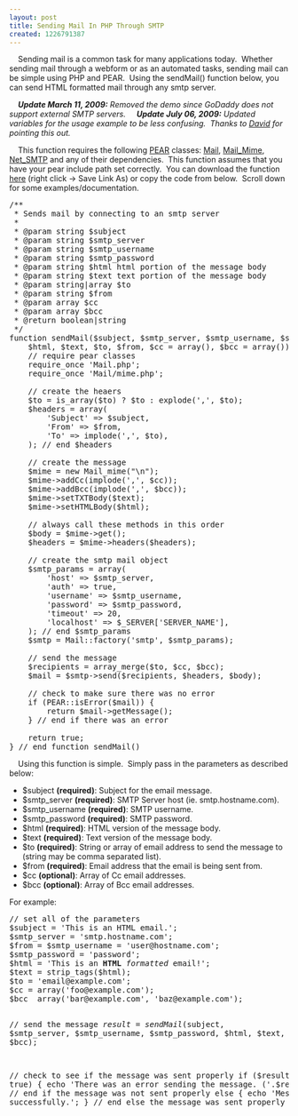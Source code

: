```yaml
---
layout: post
title: Sending Mail In PHP Through SMTP
created: 1226791387
---
```

&nbsp;&nbsp;&nbsp; Sending mail is a common task for many applications today.&nbsp; Whether sending mail through a webform or as an automated tasks, sending mail can be simple using PHP and PEAR.&nbsp; Using the sendMail() function below, you can send HTML formatted mail through any smtp server.

&nbsp;&nbsp;&nbsp; <i><strong>Update March 11, 2009:</strong> Removed the demo since GoDaddy does not support external SMTP servers.</i>
&nbsp;&nbsp;&nbsp; <i><strong>Update July 06, 2009:</strong> Updated variables for the usage example to be less confusing.&nbsp; Thanks to <a href="#comment-5">David</a> for pointing this out.</i>

&nbsp;&nbsp;&nbsp; This function requires the following <a href="http://pear.php.net">PEAR</a> classes: <a href="http://pear.php.net/package/Mail">Mail</a>, <a href="http://pear.php.net/package/Mail_Mime">Mail_Mime</a>, <a href="http://pear.php.net/package/Net_SMTP/">Net_SMTP</a> and any of their dependencies.&nbsp; This function assumes that you have your pear include path set correctly.&nbsp; You can download the function <a href="/sites/default/files/blog/sendmail.php" type="text/plain">here</a> (right click -> Save Link As) or copy the code from below.&nbsp; Scroll down for some examples/documentation.
<pre class="brush: php; toolbar: false;">
/**
 * Sends mail by connecting to an smtp server
 * 
 * @param string $subject
 * @param string $smtp_server
 * @param string $smtp_username
 * @param string $smtp_password
 * @param string $html html portion of the message body
 * @param string $text text portion of the message body
 * @param string|array $to
 * @param string $from
 * @param array $cc
 * @param array $bcc
 * @return boolean|string
 */
function sendMail($subject, $smtp_server, $smtp_username, $smtp_password,
    $html, $text, $to, $from, $cc = array(), $bcc = array()) {
    // require pear classes
    require_once 'Mail.php';
    require_once 'Mail/mime.php';
    
    // create the heaers
    $to = is_array($to) ? $to : explode(',', $to);
    $headers = array(
        'Subject' => $subject,
        'From' => $from,
        'To' => implode(',', $to),
    ); // end $headers
    
    // create the message
    $mime = new Mail_mime("\n");
    $mime->addCc(implode(',', $cc));
    $mime->addBcc(implode(',', $bcc));
    $mime->setTXTBody($text);
    $mime->setHTMLBody($html);
    
    // always call these methods in this order
    $body = $mime->get();
    $headers = $mime->headers($headers);
    
    // create the smtp mail object
    $smtp_params = array(
        'host' => $smtp_server,
        'auth' => true,
        'username' => $smtp_username,
        'password' => $smtp_password,
        'timeout' => 20,
        'localhost' => $_SERVER['SERVER_NAME'],
    ); // end $smtp_params
    $smtp = Mail::factory('smtp', $smtp_params);
    
    // send the message
    $recipients = array_merge($to, $cc, $bcc);
    $mail = $smtp->send($recipients, $headers, $body);
    
    // check to make sure there was no error
    if (PEAR::isError($mail)) {
        return $mail->getMessage();
    } // end if there was an error
    
    return true;
} // end function sendMail()
</pre>
&nbsp;&nbsp;&nbsp; Using this function is simple.&nbsp; Simply pass in the parameters as described below:
<ul>
    <li>$subject <strong>(required)</strong>: Subject for the email message.</li>
    <li>$smtp_server <strong>(required)</strong>: SMTP Server host (ie. smtp.hostname.com).</li>
    <li>$smtp_username <strong>(required)</strong>: SMTP username.</li>
    <li>$smtp_password <strong>(required)</strong>: SMTP password.</li>
    <li>$html <strong>(required)</strong>: HTML version of the message body.</li>
    <li>$text <strong>(required)</strong>: Text version of the message body.</li>
    <li>$to <strong>(required)</strong>: String or array of email address to send the message to (string may be comma separated list).</li>
    <li>$from <strong>(required)</strong>: Email address that the email is being sent from.</li>
    <li>$cc <strong>(optional)</strong>: Array of Cc email addresses.</li>
    <li>$bcc <strong>(optional)</strong>: Array of Bcc email addresses.</li>
</ul>
For example:
<pre class="brush: php; toolbar: false;">
// set all of the parameters
$subject = 'This is an HTML email.';
$smtp_server = 'smtp.hostname.com';
$from = $smtp_username = 'user@hostname.com';
$smtp_password = 'password';
$html = 'This is an <strong>HTML</strong> <i>formatted</i> email!';
$text = strip_tags($html);
$to = 'email@example.com';
$cc = array('foo@example.com');
$bcc  array('bar@example.com', 'baz@example.com');

// send the message
$result = sendMail($subject, $smtp_server, $smtp_username, $smtp_password, $html, $text, $to, $cc, $bcc);

// check to see if the message was sent properly
if ($result !== true) {
    echo 'There was an error sending the message. ('.$result.')';
} // end if the message was not sent properly
else {
    echo 'Message sent successfully.';
} // end else the message was sent properly
</pre>
